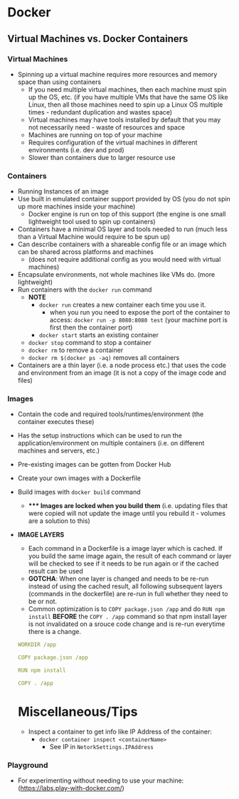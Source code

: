 # Docker

## Virtual Machines vs. Docker Containers

### Virtual Machines

- Spinning up a virtual machine requires more resources and memory space than using containers
  - If you need multiple virtual machines, then each machine must spin up the OS, etc. (if you have multiple VMs that have the same OS like Linux, then all those machines need to spin up a Linux OS multiple times - redundant duplication and wastes space)
  - Virtual machines may have tools installed by default that you may not necessarily need - waste of resources and space
  - Machines are running on top of your machine
  - Requires configuration of the virtual machines in different environments (i.e. dev and prod)
  - Slower than containers due to larger resource use

### Containers

- Running Instances of an image
- Use built in emulated container support provided by OS (you do not spin up more machines inside your machine)
  - Docker engine is run on top of this support (the engine is one small lightweight tool used to spin up containers)
- Containers have a minimal OS layer and tools needed to run (much less than a Virtual Machine would require to be spun up)
- Can describe containers with a shareable config file or an image which can be shared across platforms and machines
  - (does not require additional config as you would need with virtual machines)
- Encapsulate environments, not whole machines like VMs do. (more lightweight)
- Run containers with the `docker run` command
  - **NOTE**
    - `docker run` creates a new container each time you use it.
      - when you run you need to expose the port of the container to access: `docker run -p 8080:8080 test` (your machine port is first then the container port)
    - `docker start` starts an existing container
  - `docker stop` command to stop a container
  - `docker rm` to remove a container
  - `docker rm $(docker ps -aq)` removes all containers
- Containers are a thin layer (i.e. a node process etc.) that uses the code and environment from an image (it is not a copy of the image code and files)

### Images

- Contain the code and required tools/runtimes/environment (the container executes these)
- Has the setup instructions which can be used to run the application/environment on multiple containers (i.e. on different machines and servers, etc.)
- Pre-existing images can be gotten from Docker Hub
- Create your own images with a Dockerfile
- Build images with `docker build` command
  - **\*\*\* Images are locked when you build them** (i.e. updating files that were copied will not update the image until you rebuild it - volumes are a solution to this)
- **IMAGE LAYERS**

  - Each command in a Dockerfile is a image layer which is cached. If you build the same image again, the result of each command or layer will be checked to see if it needs to be run again or if the cached result can be used
  - **GOTCHA**: When one layer is changed and needs to be re-run instead of using the cached result, all following subsequent layers (commands in the dockerfile) are re-run in full whether they need to be or not.
  - Common optimization is to `COPY package.json /app` and do `RUN npm install` **BEFORE** the `COPY . /app` command so that npm install layer is not invalidated on a srouce code change and is re-run everytime there is a change.

  ```yaml
  WORKDIR /app

  COPY package.json /app

  RUN npm install

  COPY . /app
  ```

  # Miscellaneous/Tips

  - Inspect a container to get info like IP Address of the container:
    - `docker container inspect <containerName>`
      - See IP in `NetorkSettings.IPAddress`

### Playground

- For experimenting without needing to use your machine: (https://labs.play-with-docker.com/)
